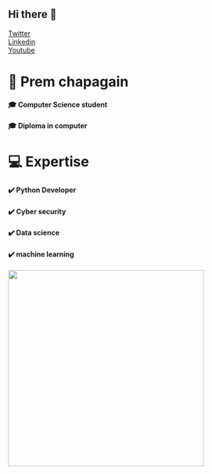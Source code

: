 ## Hi there 👋
<a href="https://twitter.com/PremChapagains" class="button big">Twitter</a>   
<a href="https://www.linkedin.com/in/premchapagain/" class="button big">Linkedin</a> <br/>
<a href="https://www.youtube.com/channel/UCacii80yTenZoBCH-3i0TJA" class="button big">Youtube</a>



# 🧍 Prem chapagain
####         🎓 Computer Science student
#### 🎓 Diploma in computer

#  💻 Expertise
#### ✔️ Python Developer
#### ✔️ Cyber security 
#### ✔️ Data science
#### ✔️ machine learning
<img src="https://github-readme-stats.vercel.app/api?username=premChapagain&show_icons=true&theme=ADD_THEME_HERE" width="400">
